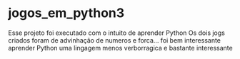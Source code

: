 # jogos_em_python3
Esse projeto foi executado com o intuito de aprender Python
Os dois jogs criados foram de advinhação de numeros e forca...
foi bem interessante aprender Python uma lingagem menos verborragica e bastante interessante
